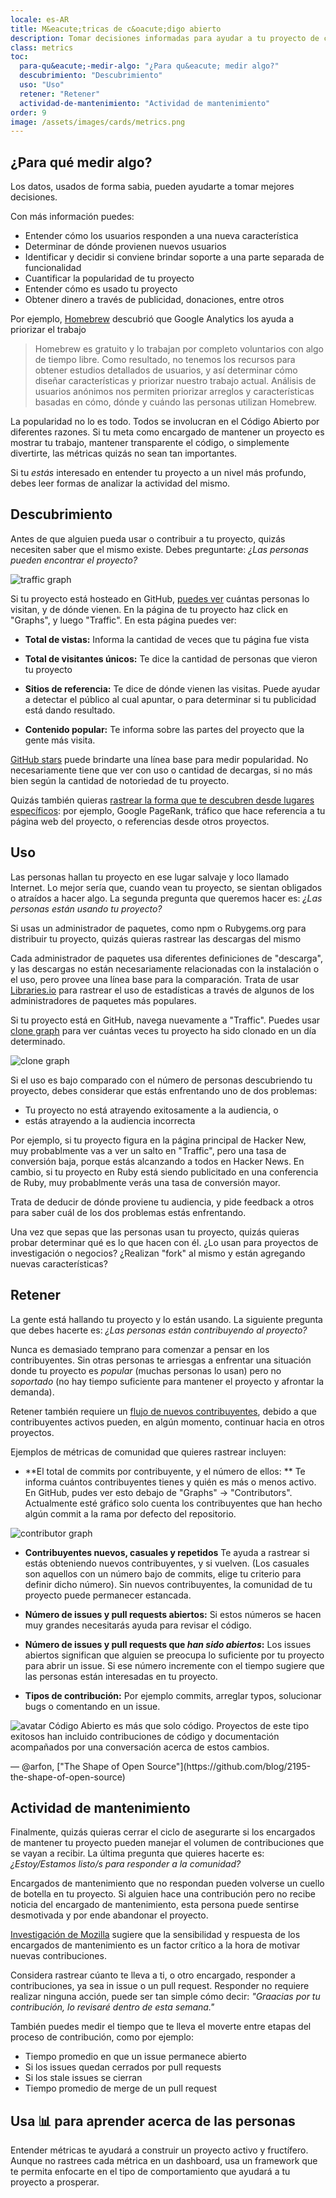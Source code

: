 ```yaml
---
locale: es-AR
title: M&eacute;tricas de c&oacute;digo abierto
description: Tomar decisiones informadas para ayudar a tu proyecto de c&oacute;digo abierto a prosperar mediante la medici&oacute;n y el seguimiento de su &eacute;xito.
class: metrics
toc:
  para-qu&eacute;-medir-algo: "¿Para qu&eacute; medir algo?"
  descubrimiento: "Descubrimiento"
  uso: "Uso"
  retener: "Retener"
  actividad-de-mantenimiento: "Actividad de mantenimiento"
order: 9
image: /assets/images/cards/metrics.png
---
```


## ¿Para qu&eacute; medir algo?

Los datos, usados de forma sabia, pueden ayudarte a tomar mejores decisiones.

Con m&aacute;s informaci&oacute;n puedes:

* Entender c&oacute;mo los usuarios responden a una nueva caracter&iacute;stica
* Determinar de d&oacute;nde provienen nuevos usuarios
* Identificar y decidir si conviene brindar soporte a una parte separada de funcionalidad
* Cuantificar la popularidad de tu proyecto
* Entender c&oacute;mo es usado tu proyecto
* Obtener dinero a trav&eacute;s de publicidad, donaciones, entre otros

Por ejemplo, [Homebrew](https://github.com/Homebrew/brew/blob/bbed7246bc5c5b7acb8c1d427d10b43e090dfd39/docs/Analytics.md) descubri&oacute; que Google Analytics los ayuda a priorizar el trabajo

> Homebrew es gratuito y lo trabajan por completo voluntarios con algo de tiempo libre. Como resultado, no tenemos los recursos para obtener estudios detallados de usuarios, y as&iacute; determinar c&oacute;mo diseñar caracter&iacute;sticas y priorizar nuestro trabajo actual. An&aacute;lisis de usuarios an&oacute;nimos nos permiten priorizar arreglos y caracter&iacute;sticas basadas en c&oacute;mo, d&oacute;nde y cu&aacute;ndo las personas utilizan Homebrew.

La popularidad no lo es todo. Todos se involucran en el C&oacute;digo Abierto por diferentes razones. Si tu meta como encargado de mantener un proyecto es mostrar tu trabajo, mantener transparente el c&oacute;digo, o simplemente divertirte, las m&eacute;tricas quiz&aacute;s no sean tan importantes.

Si tu _est&aacute;s_ interesado en entender tu proyecto a un nivel m&aacute;s profundo, debes leer formas de analizar la actividad del mismo.

## Descubrimiento

Antes de que alguien pueda usar o contribuir a tu proyecto, quiz&aacute;s necesiten saber que el mismo existe. Debes preguntarte: _¿Las personas pueden encontrar el proyecto?_

![traffic graph](/assets/images/metrics/repo_traffic_graphs_tooltip.png)

Si tu proyecto est&aacute; hosteado en GitHub, [puedes ver](https://help.github.com/articles/about-repository-graphs/#traffic) cu&aacute;ntas personas lo visitan, y de d&oacute;nde vienen. En la p&aacute;gina de tu proyecto haz click en "Graphs", y luego "Traffic". En esta p&aacute;gina puedes ver:

* **Total de vistas:** Informa la cantidad de veces que tu p&aacute;gina fue vista

* **Total de visitantes únicos:** Te dice la cantidad de personas que vieron tu proyecto

* **Sitios de referencia:** Te dice de d&oacute;nde vienen las visitas. Puede ayudar a detectar el público al cual apuntar, o para determinar si tu publicidad est&aacute; dando resultado.

* **Contenido popular:** Te informa sobre las partes del proyecto que la gente m&aacute;s visita.

[GitHub stars](https://help.github.com/articles/about-stars/) puede brindarte una l&iacute;nea base para medir popularidad. No necesariamente tiene que ver con uso o cantidad de decargas, si no m&aacute;s bien según la cantidad de notoriedad de tu proyecto.

Quiz&aacute;s tambi&eacute;n quieras [rastrear la forma que te descubren desde lugares espec&iacute;ficos](https://opensource.com/business/16/6/pirate-metrics): por ejemplo, Google PageRank, tr&aacute;fico que hace referencia a tu p&aacute;gina web del proyecto, o referencias desde otros proyectos.

## Uso

Las personas hallan tu proyecto en ese lugar salvaje y loco llamado Internet. Lo mejor ser&iacute;a que, cuando vean tu proyecto, se sientan obligados o atra&iacute;dos a hacer algo. La segunda pregunta que queremos hacer es: _¿Las personas est&aacute;n usando tu proyecto?_

Si usas un administrador de paquetes, como npm o Rubygems.org para distribuir tu proyecto, quiz&aacute;s quieras rastrear las descargas del mismo

Cada administrador de paquetes usa diferentes definiciones de "descarga", y las descargas no est&aacute;n necesariamente relacionadas con la instalaci&oacute;n o el uso, pero provee una l&iacute;nea base para la comparaci&oacute;n. Trata de usar [Libraries.io](https://libraries.io/) para rastrear el uso de estad&iacute;sticas a trav&eacute;s de algunos de los administradores de paquetes m&aacute;s populares.

Si tu proyecto est&aacute; en GitHub, navega nuevamente a "Traffic". Puedes usar [clone graph](https://github.com/blog/1873-clone-graphs) para ver cu&aacute;ntas veces tu proyecto ha sido clonado en un d&iacute;a determinado.

![clone graph](/assets/images/metrics/clone_graph.png)

Si el uso es bajo comparado con el número de personas descubriendo tu proyecto, debes considerar que est&aacute;s enfrentando uno de dos problemas:

* Tu proyecto no est&aacute; atrayendo exitosamente a la audiencia, o
* est&aacute;s atrayendo a la audiencia incorrecta

Por ejemplo, si tu proyecto figura en la p&aacute;gina principal de Hacker New, muy probablmente vas a ver un salto en "Traffic", pero una tasa de conversi&oacute;n baja, porque est&aacute;s alcanzando a todos en Hacker News. En cambio, si tu proyecto en Ruby est&aacute; siendo publicitado en una conferencia de Ruby, muy probablmente ver&aacute;s una tasa de conversi&oacute;n mayor. 

Trata de deducir de d&oacute;nde proviene tu audiencia, y pide feedback a otros para saber cu&aacute;l de los dos problemas est&aacute;s enfrentando.

Una vez que sepas que las personas usan tu proyecto, quiz&aacute;s quieras probar determinar qu&eacute; es lo que hacen con &eacute;l. ¿Lo usan para proyectos de investigaci&oacute;n o negocios? ¿Realizan "fork" al mismo y est&aacute;n agregando nuevas caracter&iacute;sticas?

## Retener

La gente est&aacute; hallando tu proyecto y lo est&aacute;n usando. La siguiente pregunta que debes hacerte es: _¿Las personas est&aacute;n contribuyendo al proyecto?_

Nunca es demasiado temprano para comenzar a pensar en los contribuyentes. Sin otras personas te arriesgas a enfrentar una situaci&oacute;n donde tu proyecto es _popular_ (muchas personas lo usan) pero no _soportado_ (no hay tiempo suficiente para mantener el proyecto y afrontar la demanda).

Retener tambi&eacute;n requiere un [flujo de nuevos contribuyentes](http://blog.abigailcabunoc.com/increasing-developer-engagement-at-mozilla-science-learning-advocacy#contributor-pathways_2), debido a que contribuyentes activos pueden, en algún momento, continuar hacia en otros proyectos. 

Ejemplos de m&eacute;tricas de comunidad que quieres rastrear incluyen:

* **El total de commits por contribuyente, y el número de ellos: ** Te informa cu&aacute;ntos contribuyentes tienes y qui&eacute;n es m&aacute;s o menos activo. En GitHub, pudes ver esto debajo de "Graphs" -> "Contributors". Actualmente est&eacute; gr&aacute;fico solo cuenta los contribuyentes que han hecho algún commit a la rama por defecto del repositorio.

![contributor graph](/assets/images/metrics/repo_contributors_specific_graph.png)

* **Contribuyentes nuevos, casuales y repetidos** Te ayuda a rastrear si est&aacute;s obteniendo nuevos contribuyentes, y si vuelven. (Los casuales son aquellos con un número bajo de commits, elige tu criterio para definir dicho número). Sin nuevos contribuyentes, la comunidad de tu proyecto puede permanecer estancada.

* **Número de issues y pull requests abiertos:** Si estos números se hacen muy grandes necesitar&aacute;s ayuda para revisar el c&oacute;digo.

* **Número de issues y pull requests que _han sido abiertos_:** Los issues abiertos significan que alguien se preocupa lo suficiente por tu proyecto para abrir un issue. Si ese número incremente con el tiempo sugiere que las personas est&aacute;n interesadas en tu proyecto.

* **Tipos de contribuci&oacute;n:** Por ejemplo commits, arreglar typos, solucionar bugs o comentando en un issue.

<aside markdown="1" class="pquote">
  <img src="https://avatars1.githubusercontent.com/u/4483" class="pquote-avatar" alt="avatar">
  C&oacute;digo Abierto es m&aacute;s que solo c&oacute;digo. Proyectos de este tipo exitosos han incluido contribuciones de c&oacute;digo y documentaci&oacute;n acompañados por una conversaci&oacute;n acerca de estos cambios.
  <p markdown="1" class="pquote-credit">
— @arfon, ["The Shape of Open Source"](https://github.com/blog/2195-the-shape-of-open-source)
  </p>
</aside>

## Actividad de mantenimiento

Finalmente, quiz&aacute;s quieras cerrar el ciclo de asegurarte si los encargados de mantener tu proyecto pueden manejar el volumen de contribuciones que se vayan a recibir. La última pregunta que quieres hacerte es: _¿Estoy/Estamos listo/s para responder a la comunidad?_

Encargados de mantenimiento que no respondan pueden volverse un cuello de botella en tu proyecto. Si alguien hace una contribuci&oacute;n pero no recibe noticia del encargado de mantenimiento, esta persona puede sentirse desmotivada y por ende abandonar el proyecto.

[Investigaci&oacute;n de Mozilla](https://docs.google.com/presentation/d/1hsJLv1ieSqtXBzd5YZusY-mB8e1VJzaeOmh8Q4VeMio/edit#slide=id.g43d857af8_0177) sugiere que la sensibilidad y respuesta de los encargados de mantenimiento es un factor cr&iacute;tico a la hora de motivar nuevas contribuciones.

Considera rastrear cúanto te lleva a ti, o otro encargado, responder a contribuciones, ya sea in issue o un pull request. Responder no requiere realizar ninguna acci&oacute;n, puede ser tan simple c&oacute;mo decir: _"Graacias por tu contribuci&oacute;n, lo revisar&eacute; dentro de esta semana."_ 

Tambi&eacute;n puedes medir el tiempo que te lleva el moverte entre etapas del proceso de contribuci&oacute;n, como por ejemplo:

* Tiempo promedio en que un issue permanece abierto
* Si los issues quedan cerrados por pull requests
* Si los stale issues se cierran
* Tiempo promedio de merge de un pull request


## Usa 📊 para aprender acerca de las personas

Entender m&eacute;tricas te ayudar&aacute; a construir un proyecto activo y fruct&iacute;fero. Aunque no rastrees cada m&eacute;trica en un dashboard, usa un framework que te permita enfocarte en el tipo de comportamiento que ayudar&aacute; a tu proyecto a prosperar.
